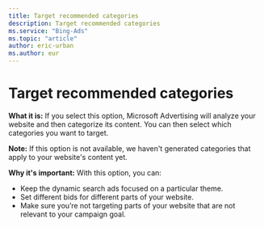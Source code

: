 ```yaml
---
title: Target recommended categories
description: Target recommended categories
ms.service: "Bing-Ads"
ms.topic: "article"
author: eric-urban
ms.author: eur
---
```


# Target recommended categories

**What it is:** If you select this option, Microsoft Advertising will analyze your website and then categorize its content. You can then select which categories you want to target.

**Note:** If this option is not available, we haven't generated categories that apply to your website's content yet.

**Why it's important:** With this option, you can:
- Keep the dynamic search ads focused on a particular theme.
- Set different bids for different parts of your website.
- Make sure you’re not targeting parts of your website that are not relevant to your campaign goal.


